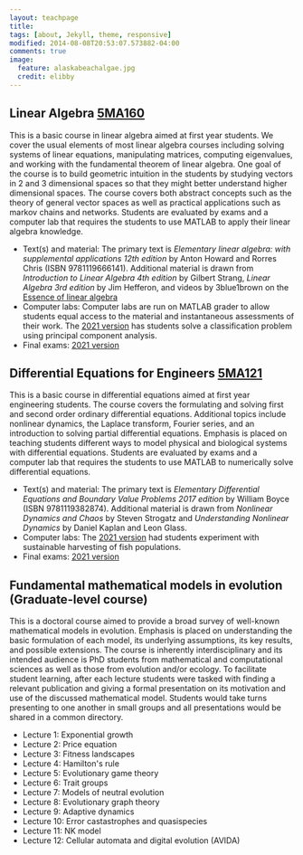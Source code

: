 ```yaml
---
layout: teachpage
title: 
tags: [about, Jekyll, theme, responsive]
modified: 2014-08-08T20:53:07.573882-04:00
comments: true
image:
  feature: alaskabeachalgae.jpg
  credit: elibby
---
```



## Linear Algebra [5MA160](https://www.umu.se/utbildning/kursplan/5ma160/) 

This is a basic course in linear algebra aimed at first year students. We cover the usual elements of most linear algebra courses including solving systems of linear equations, manipulating matrices, computing eigenvalues, and working with the fundamental theorem of linear algebra. One goal of the course is to build geometric intuition in the students by studying vectors in 2 and 3 dimensional spaces so that they might better understand higher dimensional spaces. The course covers both abstract concepts such as the theory of general vector spaces as well as practical applications such as markov chains and networks. Students are evaluated by exams and a computer lab that requires the students to use MATLAB to apply their linear algebra knowledge.
* Text(s) and material: The primary text is *Elementary linear algebra: with supplemental applications 12th edition* by Anton Howard and Rorres Chris (ISBN 9781119666141). Additional material is drawn from *Introduction to Linear Algebra 4th edition* by Gilbert Strang, *Linear Algebra 3rd edition* by Jim Hefferon, and videos by 3blue1brown on the [Essence of linear algebra](https://www.3blue1brown.com/essence-of-linear-algebra-page)
* Computer labs: Computer labs are run on MATLAB grader to allow students equal access to the material and instantaneous assessments of their work. The [2021 version](/images/LinearAlgebraComputerLab2021Beeline.html) has students solve a classification problem using principal component analysis.
* Final exams: [2021 version](/images/FinalExamLinearAlgebra2021.pdf)

## Differential Equations for Engineers [5MA121](https://www.umu.se/utbildning/kursplan/5ma121/) 

This is a basic course in differential equations aimed at first year engineering students. 
The course covers the formulating and solving first and second order ordinary differential equations. Additional topics include nonlinear dynamics, the Laplace transform, Fourier series, and an introduction to solving partial differential equations. Emphasis is placed on teaching students different ways to model physical and biological systems with differential equations. Students are evaluated by exams and a computer lab that requires the students to use MATLAB to numerically solve differential equations.

* Text(s) and material: The primary text is *Elementary Differential Equations and Boundary Value Problems 2017 edition* by William Boyce (ISBN 9781119382874). Additional material is drawn from *Nonlinear Dynamics and Chaos* by Steven Strogatz and *Understanding Nonlinear Dynamics* by Daniel Kaplan and Leon Glass.
* Computer labs: The [2021 version](/images/DEComputerLab2021Beeline.html) had students experiment with sustainable harvesting of fish populations. 
* Final exams: [2021 version](/images/FinalExamDE2021.pdf)


## Fundamental mathematical models in evolution (Graduate-level course)

This is a doctoral course aimed to provide a broad survey of well-known mathematical models in evolution. Emphasis is placed on understanding the basic formulation of each model, its underlying assumptions, its key results, and possible extensions. The course is inherently interdisciplinary and its intended audience is PhD students from mathematical and computational sciences as well as those from evolution and/or ecology. To facilitate student learning, after each lecture students were tasked with finding a relevant publication and giving a formal presentation on its motivation and use of the discussed mathematical model. Students would take turns presenting to one another in small groups and all presentations would be shared in a common directory.
* Lecture 1: Exponential growth 
* Lecture 2: Price equation
* Lecture 3: Fitness landscapes
* Lecture 4: Hamilton's rule
* Lecture 5: Evolutionary game theory
* Lecture 6: Trait groups
* Lecture 7: Models of neutral evolution
* Lecture 8: Evolutionary graph theory
* Lecture 9: Adaptive dynamics
* Lecture 10: Error castastrophes and quasispecies
* Lecture 11: NK model
* Lecture 12: Cellular automata and digital evolution (AVIDA)


